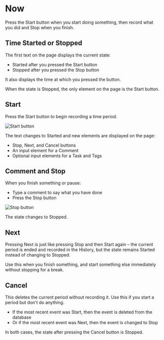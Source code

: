 # Now

Press the Start button when you start doing something, then record what you did and Stop when you finish.

## Time Started or Stopped

The first text on the page displays the current state:

- Started after you pressed the Start button
- Stopped after you pressed the Stop button

It also displays the time at which you pressed the button.

When the state is Stopped, the only element on the page is the Start button.

## Start

Press the Start button to begin recording a time period.

![Start button](start)

The text changes to Started and new elements are displayed on the page:

- Stop, Next, and Cancel buttons
- An input element for a Comment
- Optional input elements for a Task and Tags

## Comment and Stop

When you finish something or pause:

- Type a comment to say what you have done
- Press the Stop button

![Stop button](stop)

The state changes to Stopped.

## Next

Pressing Next is just like pressing Stop and then Start again &ndash;
the current period is ended and recorded in the History,
but the state remains Started instead of changing to Stopped.

Use this when you finish something, and start something else immediately without stopping for a break.

## Cancel

This deletes the current period without recording it.
Use this if you start a period but don't do anything.

- If the most recent event was Start, then the event is deleted from the database
- Or if the most recent event was Next, then the event is changed to Stop

In both cases, the state after pressing the Cancel button is Stopped.
